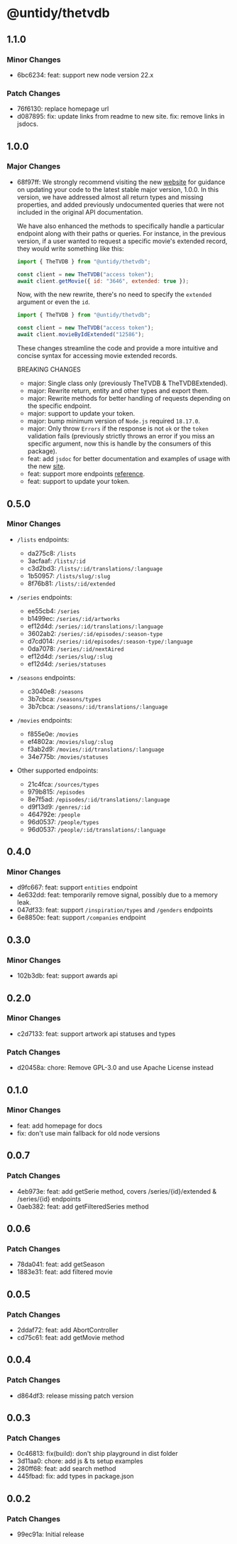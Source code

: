 # @untidy/thetvdb

## 1.1.0

### Minor Changes

- 6bc6234: feat: support new node version 22.x

### Patch Changes

- 76f6130: replace homepage url
- d087895: fix: update links from readme to new site.
  fix: remove links in jsdocs.

## 1.0.0

### Major Changes

- 68f97ff: We strongly recommend visiting the new [website](https://untidy-thetvdb.netlify.app) for
  guidance on updating your code to the latest stable major version, 1.0.0. In this version, we have
  addressed almost all return types and missing properties, and added previously undocumented
  queries that were not included in the original API documentation.

  We have also enhanced the methods to specifically handle a particular endpoint along with their
  paths or queries. For instance, in the previous version, if a user wanted to request a specific
  movie's extended record, they would write something like this:

  ```js
  import { TheTVDB } from "@untidy/thetvdb";

  const client = new TheTVDB("access token");
  await client.getMovie({ id: "3646", extended: true });
  ```

  Now, with the new rewrite, there's no need to specify the `extended` argument or even the `id`.

  ```js
  import { TheTVDB } from "@untidy/thetvdb";

  const client = new TheTVDB("access token");
  await client.movieByIdExtended("12586");
  ```

  These changes streamline the code and provide a more intuitive and concise syntax for accessing
  movie extended records.

  BREAKING CHANGES

  - major: Single class only (previously TheTVDB & TheTVDBExtended).
  - major: Rewrite return, entity and other types and export them.
  - major: Rewrite methods for better handling of requests depending on the specific endpoint.
  - major: support to update your token.
  - major: bump minimum version of `Node.js` required `18.17.0`.
  - major: Only throw `Errors` if the response is not `ok` or the `token` validation fails
    (previously strictly throws an error if you miss an specific argument, now this is handle by the
    consumers of this package).
  - feat: add `jsdoc` for better documentation and examples of usage with the new
    [site](https://untidy-thetvdb.netlify.app).
  - feat: support more endpoints
    [reference](https://untidy-thetvdb.netlify.app/guides/supported-endpoints).
  - feat: support to update your token.

## 0.5.0

### Minor Changes

- `/lists` endpoints:

  - da275c8: `/lists`
  - 3acfaaf: `/lists/:id`
  - c3d2bd3: `/lists/:id/translations/:language`
  - 1b50957: `/lists/slug/:slug`
  - 8f76b81: `/lists/:id/extended`

- `/series` endpoints:

  - ee55cb4: `/series`
  - b1499ec: `/series/:id/artworks`
  - ef12d4d: `/series/:id/translations/:language`
  - 3602ab2: `/series/:id/episodes/:season-type`
  - d7cd014: `/series/:id/episodes/:season-type/:language`
  - 0da7078: `/series/:id/nextAired`
  - ef12d4d: `/series/slug/:slug`
  - ef12d4d: `/series/statuses`

- `/seasons` endpoints:

  - c3040e8: `/seasons`
  - 3b7cbca: `/seasons/types`
  - 3b7cbca: `/seasons/:id/translations/:language`

- `/movies` endpoints:

  - f855e0e: `/movies`
  - ef4802a: `/movies/slug/:slug`
  - f3ab2d9: `/movies/:id/translations/:language`
  - 34e775b: `/movies/statuses`

- Other supported endpoints:

  - 21c4fca: `/sources/types`
  - 979b815: `/episodes`
  - 8e7f5ad: `/episodes/:id/translations/:language`
  - d9f13d9: `/genres/:id`
  - 464792e: `/people`
  - 96d0537: `/people/types`
  - 96d0537: `/people/:id/translations/:language`

## 0.4.0

### Minor Changes

- d9fc667: feat: support `entities` endpoint
- 4e632dd: feat: temporarily remove signal, possibly due to a memory leak.
- 047df33: feat: support `/inspiration/types` and `/genders` endpoints
- 6e8850e: feat: support `/companies` endpoint

## 0.3.0

### Minor Changes

- 102b3db: feat: support awards api

## 0.2.0

### Minor Changes

- c2d7133: feat: support artwork api statuses and types

### Patch Changes

- d20458a: chore: Remove GPL-3.0 and use Apache License instead

## 0.1.0

### Minor Changes

- feat: add homepage for docs
- fix: don't use main fallback for old node versions

## 0.0.7

### Patch Changes

- 4eb973e: feat: add getSerie method, covers /series/{id}/extended & /series/{id} endpoints
- 0aeb382: feat: add getFilteredSeries method

## 0.0.6

### Patch Changes

- 78da041: feat: add getSeason
- 1883e31: feat: add filtered movie

## 0.0.5

### Patch Changes

- 2ddaf72: feat: add AbortController
- cd75c61: feat: add getMovie method

## 0.0.4

### Patch Changes

- d864df3: release missing patch version

## 0.0.3

### Patch Changes

- 0c46813: fix(build): don't ship playground in dist folder
- 3d11aa0: chore: add js & ts setup examples
- 280ff68: feat: add search method
- 445fbad: fix: add types in package.json

## 0.0.2

### Patch Changes

- 99ec91a: Initial release
